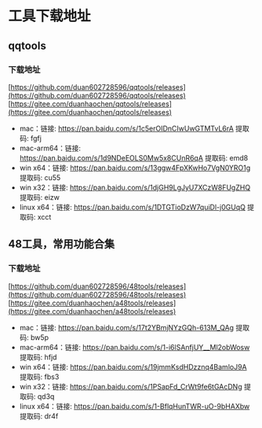 # 工具下载地址

## qqtools

### 下载地址
[https://github.com/duan602728596/qqtools/releases](https://github.com/duan602728596/qqtools/releases)   
[https://gitee.com/duanhaochen/qqtools/releases](https://gitee.com/duanhaochen/qqtools/releases)
* mac：链接: https://pan.baidu.com/s/1c5erOIDnCIwUwGTMTvL6rA 提取码: fgfj
* mac-arm64：链接: https://pan.baidu.com/s/1d9NDeEOLS0Mw5x8CUnR6qA 提取码: emd8
* win x64：链接: https://pan.baidu.com/s/13ggw4FpXKwHo7VgN0YRO1g 提取码: cu55
* win x32：链接: https://pan.baidu.com/s/1djGH9LgJyU7XCzW8FUgZHQ 提取码: eizw
* linux x64：链接: https://pan.baidu.com/s/1DTGTioDzW7quiDl-j0GUqQ 提取码: xcct

## 48工具，常用功能合集

### 下载地址
[https://github.com/duan602728596/48tools/releases](https://github.com/duan602728596/48tools/releases)   
[https://gitee.com/duanhaochen/a48tools/releases](https://gitee.com/duanhaochen/a48tools/releases)
* mac：链接: https://pan.baidu.com/s/17t2YBmjNYzGQh-613M_QAg 提取码: bw5p
* mac-arm64：链接: https://pan.baidu.com/s/1-i6lSAnfjUY__Ml2obWosw 提取码: hfjd
* win x64：链接: https://pan.baidu.com/s/19jmmKsdHDzznq4BamloJ9A 提取码: fbs3
* win x32：链接: https://pan.baidu.com/s/1PSapFd_CrWt9fe6tGAcDNg 提取码: qd3q
* linux x64：链接: https://pan.baidu.com/s/1-BflqHunTWR-uO-9bHAXbw 提取码: dr4f
